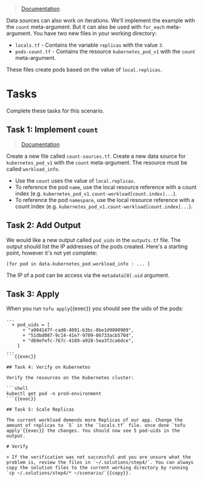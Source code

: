 > [Documentation](https://opentofu.org/docs/language/data-sources/#multiple-resource-instances).

Data sources can also work on iterations. We'll implement the example with the `count` meta-argument. But it can also be used with `for_each` meta-argument. You have two new files in your working directory:

* `locals.tf` - Contains the variable `replicas` with the value `3`.
* `pods-count.tf` - Contains the resource `kubernetes_pod_v1` with the `count` meta-argument.

These files create pods based on the value of `local.replicas`.

# Tasks

Complete these tasks for this scenario. 

## Task 1: Implement `count`

> [Documentation](https://opentofu.org/docs/language/meta-arguments/count/)

Create a new file called `count-sources.tf`. Create a new data source for `kubernetes_pod_v1` with the `count` meta-argument. The resource must be called `workload_info`.

  * Use the `count` uses the value of `local.replicas`.
  * To reference the pod `name`, use the local resource reference with a count index (e.g. `kubernetes_pod_v1.count-workload[count.index]...`).
  * To reference the pod `namespace`, use the local resource reference with a count index (e.g. `kubernetes_pod_v1.count-workload[count.index]...`).

## Task 2: Add Output

We would like a new output called `pod_uids` in the `outputs.tf` file. The output should list the IP addresses of the pods created. Here's a starting point, however it's not yet complete:

```hcl
[for pod in data.kubernetes_pod.workload_info : ... ]
```

The IP of a pod can be access via the `metadata[0].uid` argument.

## Task 3: Apply

When you run `tofu apply`{{exec}} you should see the uids of the pods:

```shell
...
  + pod_uids = [
      + "a904147f-cad0-4091-b3bc-8be1d9800909",
      + "51dbd087-9c14-41e7-9709-86733acb570d",
      + "db9efefc-767c-4189-a928-5ea3f2ca6dce",
    ]
...
```{{exec}}

## Task 4: Verify on Kubernetes

Verify the resources on the Kubernetes cluster:

```shell
kubectl get pod -n prod-environment
```{{exec}}

## Task 5: Scale Replicas

The current workload demends more Replicas of our app. Change the amount of replicas to `5` in the `locals.tf` file. once done `tofu apply`{{exec}} the changes. You should now see 5 pod-uids in the output.

# Verify

> If the verification was not successful and you are unsure what the problem is, review the files in `~/.solutions/step4/`. You can always copy the solution files to the current working directory by running `cp ~/.solutions/step4/* ~/scenario/`{{copy}}.